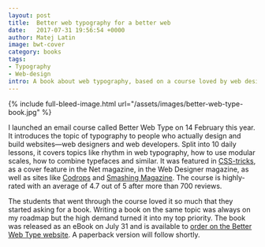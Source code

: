 ```yaml
---
layout: post
title:  Better web typography for a better web
date:   2017-07-31 19:56:54 +0000
author: Matej Latin
image: bwt-cover
category: books
tags:
- Typography
- Web-design
intro: A book about web typography, based on a course loved by web designers and web developers.
---
```


{% include full-bleed-image.html url="/assets/images/better-web-type-book.jpg" %}

I launched an email course called Better Web Type on 14 February this year. It introduces the topic of typography to people who actually design and build websites—web designers and web developers. Split into 10 daily lessons, it covers topics like rhythm in web typography, how to use modular scales, how to combine typefaces and similar. It was featured in [CSS-tricks](https://css-tricks.com/equilateral-triangle-perfect-paragraph/), as a cover feature in the Net magazine, in the Web Designer magazine, as well as sites like [Codrops](https://tympanus.net/codrops/collective/collective-295/) and [Smashing Magazine](https://www.smashingmagazine.com/2017/06/web-development-reading-list-186/). The course is highly-rated with an average of 4.7 out of 5 after more than 700 reviews.

The students that went through the course loved it so much that they started asking for a book. Writing a book on the same topic was always on my roadmap but the high demand turned it into my top priority. The book was released as an eBook on July 31 and is available to [order on the Better Web Type website](https://betterwebtype.com/web-typography-book). A paperback version will follow shortly.

